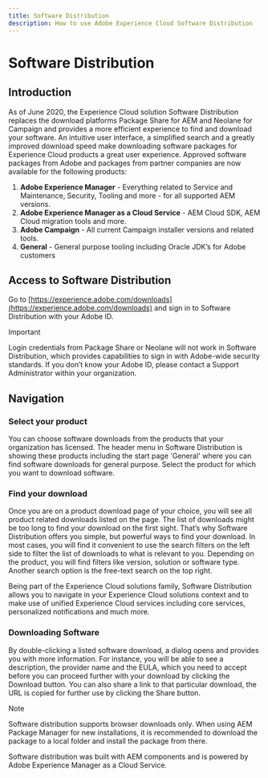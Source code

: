 ```yaml
---
title: Software Distribution
description: How to use Adobe Experience Cloud Software Distribution
---
```


# Software Distribution

## Introduction

As of June 2020, the Experience Cloud solution Software Distribution replaces the download platforms Package Share for AEM and Neolane for Campaign and provides a more efficient experience to find and download your software. An intuitive user interface, a simplified search and a greatly improved download speed make downloading software packages for Experience Cloud products a great user experience. Approved software packages from Adobe and packages from partner companies are now available for the following products:

1. **Adobe Experience Manager** - Everything related to Service and Maintenance, Security, Tooling and more - for all supported AEM versions.
1. **Adobe Experience Manager as a Cloud Service** - AEM Cloud SDK, AEM Cloud migration tools and more.
1. **Adobe Campaign** - All current Campaign installer versions and related tools.
1. **General** - General purpose tooling including Oracle JDK’s for Adobe customers

## Access to Software Distribution

Go to [https://experience.adobe.com/downloads](https://experience.adobe.com/downloads) and sign in to Software Distribution with your Adobe ID.

>[!IMPORTANT]
>
>Login credentials from Package Share or Neolane will not work in Software Distribution, which provides capabilities to sign in with Adobe-wide security standards. If you don’t know your Adobe ID, please contact a Support Administrator within your organization.

## Navigation

### Select your product

You can choose software downloads from the products that your organization has licensed. The header menu in Software Distribution is showing these products including the start page 'General' where you can find software downloads for general purpose. Select the product for which you want to download software.

### Find your download

Once you are on a product download page of your choice, you will see all product related downloads listed on the page. The list of downloads might be too long to find your download on the first sight. That’s why Software Distribution offers you simple, but powerful ways to find your download. In most cases, you will find it convenient to use the search filters on the left side to filter the list of downloads to what is relevant to you. Depending on the product, you will find filters like version, solution or software type.
Another search option is the free-text search on the top right.

Being part of the Experience Cloud solutions family, Software Distribution allows you to navigate in your Experience Cloud solutions context and to make use of unified Experience Cloud services including core services, personalized notifications and much more.

### Downloading Software

By double-clicking a listed software download, a dialog opens and provides you with more information. For instance, you will be able to see a description, the provider name and the EULA, which you need to accept before you can proceed further with your download by clicking the Download button.
You can also share a link to that particular download, the URL is copied for further use by clicking the Share button.

>[!NOTE]
>
>Software distribution supports browser downloads only. When using AEM Package Manager for new installations, it is recommended to download the package to a local folder and install the package from there.

Software distribution was built with AEM components and is powered by Adobe Experience Manager as a Cloud Service.